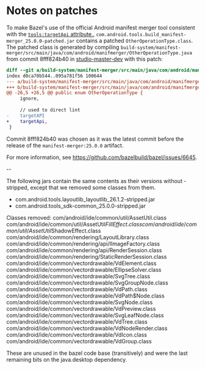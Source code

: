 # Notes on patches

To make Bazel's use of the official Android manifest merger tool consistent with
the [`tools:targetApi`
attribute.](https://developer.android.com/studio/write/tool-attributes#toolstargetapi),
`com.android.tools.build_manifest-merger_25.0.0-patched.jar` contains a patched
`OtherOperationType.class`. The patched class is generated by compiling
`build-system/manifest-merger/src/main/java/com/android/manifmerger/OtherOperationType.java`
from commit 8fff824b40 in
[studio-master-dev](https://android.googlesource.com/platform/tools/base/+/master/build-system/manifest-merger/src/main/java/com/android/manifmerger)
with this patch:

```diff
diff --git a/build-system/manifest-merger/src/main/java/com/android/manifmerger/OtherOperationType.java b/build-system/manifest-merger/src/main/java/com/android/manifmerger/OtherOperationType.java
index d0ca70b544..095a781f56 100644
--- a/build-system/manifest-merger/src/main/java/com/android/manifmerger/OtherOperationType.java
+++ b/build-system/manifest-merger/src/main/java/com/android/manifmerger/OtherOperationType.java
@@ -26,5 +26,5 @@ public enum OtherOperationType {
     ignore,
 
     // used to direct lint
-    targetAPI
+    targetApi,
 }
```

Commit 8fff824b40 was chosen as it was the latest commit before the release of the `manifest-merger:25.0.0` artifact.

For more information, see <https://github.com/bazelbuild/bazel/issues/6645>.

--

The following jars contain the same contents as their versions without
-stripped, except that we removed some classes from them.
* com.android.tools.layoutlib_layoutlib_26.1.2-stripped.jar
* com.android.tools_sdk-common_25.0.0-stripped.jar

Classes removed:
com/android/ide/common/util/AssetUtil.class
com/android/ide/common/util/AssetUtil$FillEffect.class
com/android/ide/common/util/AssetUtil$ShadowEffect.class
com/android/ide/common/rendering/LayoutLibrary.class
com/android/ide/common/rendering/api/IImageFactory.class
com/android/ide/common/rendering/api/RenderSession.class
com/android/ide/common/rendering/StaticRenderSession.class
com/android/ide/common/vectordrawable/VdElement.class
com/android/ide/common/vectordrawable/EllipseSolver.class
com/android/ide/common/vectordrawable/SvgTree.class
com/android/ide/common/vectordrawable/SvgGroupNode.class
com/android/ide/common/vectordrawable/VdPath.class
com/android/ide/common/vectordrawable/VdPath$Node.class
com/android/ide/common/vectordrawable/SvgNode.class
com/android/ide/common/vectordrawable/VdPreview.class
com/android/ide/common/vectordrawable/SvgLeafNode.class
com/android/ide/common/vectordrawable/VdTree.class
com/android/ide/common/vectordrawable/VdNodeRender.class
com/android/ide/common/vectordrawable/VdIcon.class
com/android/ide/common/vectordrawable/VdGroup.class

These are unused in the bazel code base (transitively) and were the last
remaining bits on the java.desktop dependency.
